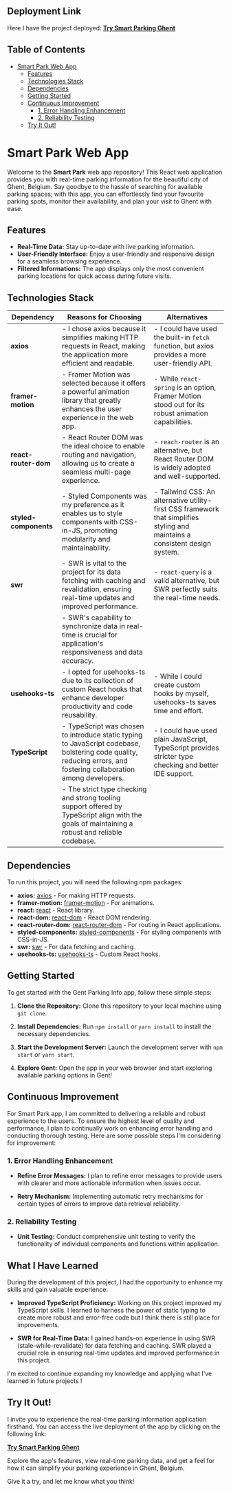 ## Deployment Link

Here I have the project deployed: [**Try Smart Parking Ghent**](https://smart-parking-gent.netlify.app)

## Table of Contents

- [Smart Park Web App](#smart-park-web-app)
  - [Features](#features)
  - [Technologies Stack](#technologies-stack)
  - [Dependencies](#dependencies)
  - [Getting Started](#getting-started)
  - [Continuous Improvement](#continuous-improvement)
    - [1. Error Handling Enhancement](#1-error-handling-enhancement)
    - [2. Reliability Testing](#2-reliability-testing)
  - [Try It Out!](#try-it-out)

# Smart Park Web App

Welcome to the **Smart Park** web app repository! This React web application provides you with real-time parking information for the beautiful city of Ghent, Belgium. Say goodbye to the hassle of searching for available parking spaces; with this app, you can effortlessly find your favourite parking spots, monitor their availability, and plan your visit to Ghent with ease.

## Features

- **Real-Time Data:** Stay up-to-date with live parking information.
- **User-Friendly Interface:** Enjoy a user-friendly and responsive design for a seamless browsing experience.
- **Filtered Informations:** The app displays only the most convenient parking locations for quick access during future visits.

## Technologies Stack

| Dependency            | Reasons for Choosing                                                                                                                                               | Alternatives                                                                                                                 |
| --------------------- | ------------------------------------------------------------------------------------------------------------------------------------------------------------------ | ---------------------------------------------------------------------------------------------------------------------------- |
| **axios**             | - I chose axios because it simplifies making HTTP requests in React, making the application more efficient and readable.                                           | - I could have used the built-in `fetch` function, but axios provides a more user-friendly API.                              |
| **framer-motion**     | - Framer Motion was selected because it offers a powerful animation library that greatly enhances the user experience in the web app.                              | - While `react-spring` is an option, Framer Motion stood out for its robust animation capabilities.                          |
| **react-router-dom**  | - React Router DOM was the ideal choice to enable routing and navigation, allowing us to create a seamless multi-page experience.                                  | - `reach-router` is an alternative, but React Router DOM is widely adopted and well-supported.                               |
| **styled-components** | - Styled Components was my preference as it enables us to style components with CSS-in-JS, promoting modularity and maintainability.                               | - Tailwind CSS: An alternative utility-first CSS framework that simplifies styling and maintains a consistent design system. |
| **swr**               | - SWR is vital to the project for its data fetching with caching and revalidation, ensuring real-time updates and improved performance.                            | - `react-query` is a valid alternative, but SWR perfectly suits the real-time needs.                                         |
|                       | - SWR's capability to synchronize data in real-time is crucial for application's responsiveness and data accuracy.                                                 |                                                                                                                              |
| **usehooks-ts**       | - I opted for usehooks-ts due to its collection of custom React hooks that enhance developer productivity and code reusability.                                    | - While I could create custom hooks by myself, usehooks-ts saves time and effort.                                            |
| **TypeScript**        | - TypeScript was chosen to introduce static typing to JavaScript codebase, bolstering code quality, reducing errors, and fostering collaboration among developers. | - I could have used plain JavaScript, TypeScript provides stricter type checking and better IDE support.                     |
|                       | - The strict type checking and strong tooling support offered by TypeScript align with the goals of maintaining a robust and reliable codebase.                    |                                                                                                                              |

## Dependencies

To run this project, you will need the following npm packages:

- **axios:** [axios](https://www.npmjs.com/package/axios) - For making HTTP requests.
- **framer-motion:** [framer-motion](https://www.npmjs.com/package/framer-motion) - For animations.
- **react:** [react](https://www.npmjs.com/package/react) - React library.
- **react-dom:** [react-dom](https://www.npmjs.com/package/react-dom) - React DOM rendering.
- **react-router-dom:** [react-router-dom](https://www.npmjs.com/package/react-router-dom) - For routing in React applications.
- **styled-components:** [styled-components](https://www.npmjs.com/package/styled-components) - For styling components with CSS-in-JS.
- **swr:** [swr](https://www.npmjs.com/package/swr) - For data fetching and caching.
- **usehooks-ts:** [usehooks-ts](https://www.npmjs.com/package/usehooks-ts) - Custom React hooks.

## Getting Started

To get started with the Gent Parking Info app, follow these simple steps:

1. **Clone the Repository:** Clone this repository to your local machine using `git clone`.

2. **Install Dependencies:** Run `npm install` or `yarn install` to install the necessary dependencies.

3. **Start the Development Server:** Launch the development server with `npm start` or `yarn start`.

4. **Explore Gent:** Open the app in your web browser and start exploring available parking options in Gent!

## Continuous Improvement

For Smart Park app, I am committed to delivering a reliable and robust experience to the users. To ensure the highest level of quality and performance, I plan to continually work on enhancing error handling and conducting thorough testing. Here are some possible steps I'm considering for improvement:

### 1. Error Handling Enhancement

- **Refine Error Messages:** I plan to refine error messages to provide users with clearer and more actionable information when issues occur.

- **Retry Mechanism:** Implementing automatic retry mechanisms for certain types of errors to improve data retrieval reliability.

### 2. Reliability Testing

- **Unit Testing:** Conduct comprehensive unit testing to verify the functionality of individual components and functions within application.

## What I Have Learned

During the development of this project, I had the opportunity to enhance my skills and gain valuable experience:

- **Improved TypeScript Proficiency:** Working on this project improved my TypeScript skills. I learned to harness the power of static typing to create more robust and error-free code but I think there is still place for improvements.

- **SWR for Real-Time Data:** I gained hands-on experience in using SWR (stale-while-revalidate) for data fetching and caching. SWR played a crucial role in ensuring real-time updates and improved performance in this project.

I'm excited to continue expanding my knowledge and applying what I've learned in future projects !

## Try It Out!

I invite you to experience the real-time parking information application firsthand. You can access the live deployment of the app by clicking on the following link:

[**Try Smart Parking Ghent**](https://smart-parking-gent.netlify.app)

Explore the app's features, view real-time parking data, and get a feel for how it can simplify your parking experience in Ghent, Belgium.

Give it a try, and let me know what you think!
